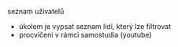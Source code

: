 seznam uživatelů
- úkolem je vypsat seznam lidí, který lze filtrovat
- procvičení v rámci samostudia (youtube)
